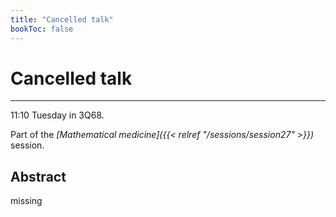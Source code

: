 ```yaml
---
title: "Cancelled talk"
bookToc: false
---
```


# Cancelled talk

****

11:10 Tuesday in 3Q68.

Part of the *[Mathematical medicine]({{< relref "/sessions/session27" >}})* session.

## Abstract

missing


